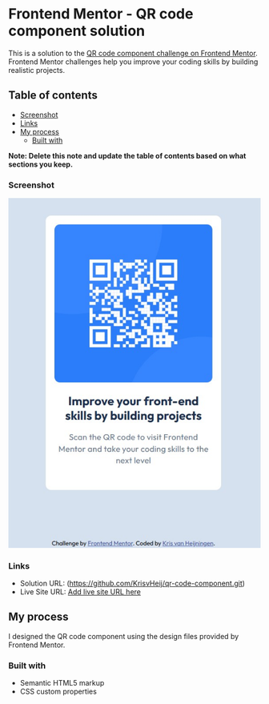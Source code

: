 # Frontend Mentor - QR code component solution

This is a solution to the [QR code component challenge on Frontend Mentor](https://www.frontendmentor.io/challenges/qr-code-component-iux_sIO_H). Frontend Mentor challenges help you improve your coding skills by building realistic projects.

## Table of contents

- [Screenshot](#screenshot)
- [Links](#links)
- [My process](#my-process)
  - [Built with](#built-with)

**Note: Delete this note and update the table of contents based on what sections you keep.**

### Screenshot

![](/QR_code_component_screenshot.jpg)

### Links

- Solution URL: (https://github.com/KrisvHeij/qr-code-component.git)
- Live Site URL: [Add live site URL here](https://your-live-site-url.com)

## My process

I designed the QR code component using the design files provided by Frontend Mentor.

### Built with

- Semantic HTML5 markup
- CSS custom properties
